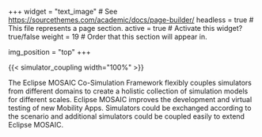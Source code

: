 +++
widget = "text_image"  # See https://sourcethemes.com/academic/docs/page-builder/
headless = true  # This file represents a page section.
active = true  # Activate this widget? true/false
weight = 19  # Order that this section will appear in.

img_position = "top"
+++

{{< simulator_coupling width="100%" >}}

The Eclipse MOSAIC Co-Simulation Framework flexibly couples simulators from different domains to create a holistic
collection of simulation models for different scales. Eclipse MOSAIC improves the development and virtual testing of new
Mobility Apps. Simulators could be exchanged according to the scenario and additional simulators could be coupled easily
to extend Eclipse MOSAIC.
